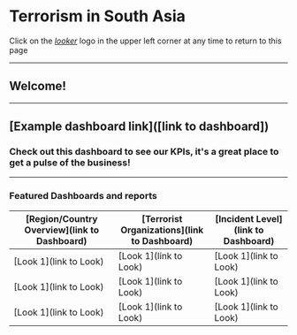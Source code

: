 # Terrorism in South Asia
Click on the [_looker_](https://dcl.dev.looker.com/projects/jonathan_thesis_south_asia) logo in the upper left corner at any time to return to this page

---

## Welcome!

---

## [Example dashboard link]([link to dashboard])
### Check out this dashboard to see our KPIs, it's a great place to get a pulse of the business!
---

### Featured Dashboards and reports

[Region/Country Overview](link to Dashboard) | [Terrorist Organizations](link to Dashboard) | [Incident Level](link to Dashboard)
-- | -- | --
[Look 1](link to Look)  | [Look 1](link to Look)   | [Look 1](link to Look)
[Look 1](link to Look)  | [Look 1](link to Look)   | [Look 1](link to Look)
[Look 1](link to Look)  | [Look 1](link to Look)  | [Look 1](link to Look)
